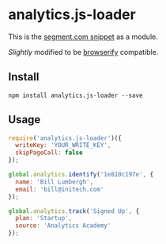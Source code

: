 # analytics.js-loader

This is the [segment.com snippet](https://segment.com/docs/libraries/analytics.js/quickstart/#step-1-copy-the-snippet) as a module.

*Slightly* modified to be [browserify](http://browserify.org/) compatible.

## Install

```shell
npm install analytics.js-loader --save
```

## Usage

```js
require('analytics.js-loader')({
  writeKey: 'YOUR_WRITE_KEY',
  skipPageCall: false
});

global.analytics.identify('1e810c197e', {
  name: 'Bill Lumbergh',
  email: 'bill@initech.com'
});

global.analytics.track('Signed Up', {
  plan: 'Startup',
  source: 'Analytics Academy'
});
```